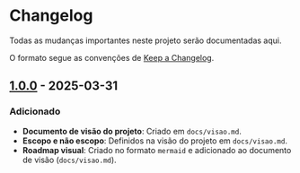 # Changelog

Todas as mudanças importantes neste projeto serão documentadas aqui.

O formato segue as convenções de [Keep a Changelog](https://keepachangelog.com/pt-BR/1.0.0/).

## [1.0.0] - 2025-03-31
### Adicionado
- **Documento de visão do projeto**: Criado em `docs/visao.md`.
- **Escopo e não escopo**: Definidos na visão do projeto em `docs/visao.md`.
- **Roadmap visual**: Criado no formato `mermaid` e adicionado ao documento de visão (`docs/visao.md`).

[1.0.0]: https://github.com/higorcazuza81/oltp-ecommerce-system/releases/tag/v1.0.0
